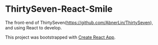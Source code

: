 # ThirtySeven-React-Smile
The front-end of ThirtySeven(https://github.com/AbnerLin/ThirtySeven), and using React to develop.

This project was bootstrapped with [Create React App](https://github.com/facebookincubator/create-react-app).

